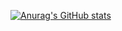 [![Anurag's GitHub stats](https://github-readme-stats.vercel.app/api?username=Fumiya-Tahara&show_icons=true&theme=tokyonight)](https://github.com/anuraghazra/github-readme-stats)

<!--
**Fumiya-Tahara/Fumiya-Tahara** is a ✨ _special_ ✨ repository because its `README.md` (this file) appears on your GitHub profile.

Here are some ideas to get you started:

- 🔭 I’m currently working on ...
- 🌱 I’m currently learning ...
- 👯 I’m looking to collaborate on ...
- 🤔 I’m looking for help with ...
- 💬 Ask me about ...
- 📫 How to reach me: ...
- 😄 Pronouns: ...
- ⚡ Fun fact: ...
-->
